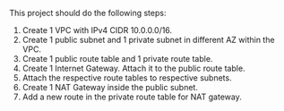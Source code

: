 This project should do the following steps:
1. Create 1 VPC with IPv4 CIDR 10.0.0.0/16.
2. Create 1 public subnet and 1 private subnet in different AZ within the VPC.
3. Create 1 public route table and 1 private route table.
4. Create 1 Internet Gateway. Attach it to the public route table.
5. Attach the respective route tables to respective subnets.
6. Create 1 NAT Gateway inside the public subnet.
7. Add a new route in the private route table for NAT gateway.
